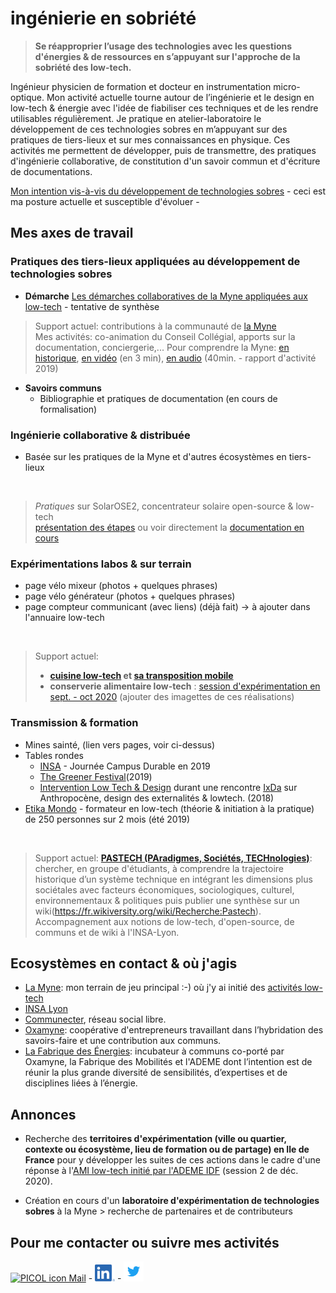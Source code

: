 # ingénierie en sobriété

> **Se réapproprier l’usage des technologies avec les questions d'énergies & de ressources en s’appuyant sur l'approche de la sobriété des low-tech.**

Ingénieur physicien de formation et docteur en instrumentation micro-optique. Mon activité actuelle tourne autour de l’ingénierie et le design en low-tech & énergie avec l'idée de fiabiliser ces techniques et de les rendre utilisables régulièrement. Je pratique en atelier-laboratoire le développement de ces technologies sobres en m’appuyant sur des pratiques de tiers-lieux et sur mes connaissances en physique. Ces activités me permettent de développer, puis de transmettre, des pratiques d'ingénierie collaborative, de constitution d'un savoir commun et d'écriture de documentations.

[Mon intention vis-à-vis du développement de technologies sobres](https://pad.lamyne.org/low-tech_intentions_vers_terrains) - ceci est ma posture actuelle et susceptible d'évoluer -

## Mes axes de travail

### Pratiques des tiers-lieux appliquées au développement de technologies sobres
  * **Démarche** 
  [Les démarches collaboratives de la Myne appliquées aux low-tech](https://pad.lamyne.org/contributions_myne_low-tech_collaboratif) - tentative de synthèse
  > Support actuel: contributions à la communauté de [la Myne](https://lamyne.org)<br>
  Mes activités: co-animation du Conseil Collégial, apports sur la documentation, conciergerie,...
  Pour comprendre la Myne: [en historique](http://movilab.org/index.php?title=La_MYNE), [en vidéo](https://videos.lescommuns.org/videos/embed/a7fe81c1-f4f5-4841-81c3-7d34b717044f) (en 3 min), [en audio](https://lamyne.bandcamp.com/album/rapport-dactivit-audio-2019) (40min. - rapport d'activité 2019)

  * **Savoirs communs**
    * Bibliographie et pratiques de documentation (en cours de formalisation)

### Ingénierie collaborative & distribuée
  * Basée sur les pratiques de la Myne et d'autres écosystèmes en tiers-lieux
<br>

> *Pratiques* sur SolarOSE2, concentrateur solaire open-source & low-tech<br>
[présentation des étapes](https://movilab.org/wiki/Concentrateur_solaire) ou voir directement la [documentation en cours](https://pad.lamyne.org/solarOSE2#)

### Expérimentations labos & sur terrain
  * page vélo mixeur (photos + quelques phrases)
  * page vélo générateur (photos + quelques phrases)
  * page compteur communicant (avec liens) (déjà fait) -> à ajouter dans l'annuaire low-tech
<br>

> Support actuel:
> * **[cuisine low-tech](https://pad.lamyne.org/cuisine_low-tech_mobile#) et [sa transposition mobile](https://pad.lamyne.org/cuisine_conviviale#)**<br>
> * **conserverie alimentaire low-tech** : [session d'expérimentation en sept. - oct 2020](https://movilab.org/wiki/Low-tech_Camp)
  (ajouter des imagettes de ces réalisations)

### Transmission & formation
  * Mines sainté, (lien vers pages, voir ci-dessus)
  * Tables rondes 
    * [INSA](https://pad.lamyne.org/table-ronde-low-tech-INSA-14-11-19) - Journée Campus Durable en 2019
    * [The Greener Festival](https://pad.lamyne.org/the_greener_festival_low_tech)(2019)
    * [Intervention Low Tech & Design](https://pad.lamyne.org/lowtech_design_181129) durant une rencontre [IxDa](https://www.ixda-lyon.fr/) sur Anthropocène, design des externalités & lowtech. (2018)
  * [Etika Mondo](https://etikamondo.com/) - formateur en low-tech (théorie & initiation à la pratique) de 250 personnes sur 2 mois (été 2019)
  <br>

> Support actuel: **[PASTECH (PAradigmes, Sociétés, TECHnologies)](https://pad.lamyne.org/pastech_2018_19)**: chercher, en groupe d'étudiants, à comprendre la trajectoire historique d’un système technique en intégrant les dimensions plus sociétales avec facteurs économiques, sociologiques, culturel, environnementaux & politiques puis publier une synthèse sur un wiki(https://fr.wikiversity.org/wiki/Recherche:Pastech). Accompagnement aux notions de low-tech, d'open-source, de communs et de wiki à l'INSA-Lyon.

## Ecosystèmes en contact & où j'agis
  * [La Myne](https://www.lamyne.org/): mon terrain de jeu principal :-) où j'y ai initié des [activités low-tech](https://pad.lamyne.org/labolowtech-annuaire#)
  * [INSA Lyon](https://www.insa-lyon.fr/)
  * [Communecter](https://www.communecter.org/#), réseau social libre.
  * [Oxamyne](https://www.oxamyne.org/): coopérative d'entrepreneurs travaillant dans l’hybridation des savoirs-faire et une contribution aux communs.
  * [La Fabrique des Énergies](https://fabenergies.cc/): incubateur à communs co-porté par Oxamyne, la Fabrique des Mobilités et l'ADEME dont l’intention est de réunir la plus grande diversité de sensibilités, d’expertises et de disciplines liées à l’énergie. 

## Annonces

* Recherche des **territoires d'expérimentation (ville ou quartier, contexte ou écosystème, lieu de formation ou de partage) en Ile de France** pour y développer les suites de ces actions dans le cadre d'une réponse à l'[AMI low-tech initié par l'ADEME IDF](https://appelsaprojets.ademe.fr/aap/IDFLOWTECH2020-52) (session 2 de déc. 2020).

* Création en cours d'un **laboratoire d'expérimentation de technologies sobres** à la Myne > recherche de partenaires et de contributeurs

## Pour me contacter ou suivre mes activités

<a title="PICOL, PIctorial COmmunication Language / CC BY (https://creativecommons.org/licenses/by/3.0)" href="mailto:laurent.em@free.fr"><img width="32" alt="PICOL icon Mail" src="https://upload.wikimedia.org/wikipedia/commons/thumb/8/8b/PICOL_icon_Mail.svg/32px-PICOL_icon_Mail.svg.png"></a> - <a title="compte linkedin" href="https://www.linkedin.com/in/emmanuel-laurent-2248304"><img src="LI-In-Bug.png" width="32" title="hover text"></a> - <a title="compte Twitter" href="https://twitter.com/em_laurent"><img src="Twitter_Logo_Blue.png" width="32" title="hover text"></a>
